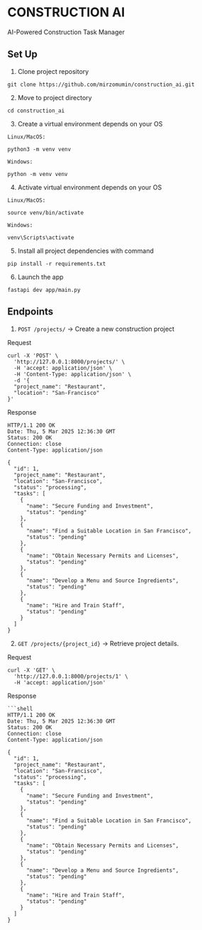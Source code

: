 # CONSTRUCTION AI

AI-Powered Construction Task Manager

## Set Up

1. Clone project repository

```shell
git clone https://github.com/mirzomumin/construction_ai.git
```

2. Move to project directory

```shell
cd construction_ai
```

3. Create a virtual environment depends on your OS

`Linux/MacOS:`
```shell
python3 -m venv venv
```

`Windows:`
```shell
python -m venv venv
```

4. Activate virtual environment depends on your OS

`Linux/MacOS:`
```shell
source venv/bin/activate
```

`Windows:`
```shell
venv\Scripts\activate
```

5. Install all project dependencies with command

```shell
pip install -r requirements.txt
```

6. Launch the app

```shell
fastapi dev app/main.py
```

## Endpoints

1. `POST /projects/` → Create a new construction project

Request
```shell
curl -X 'POST' \
  'http://127.0.0.1:8000/projects/' \
  -H 'accept: application/json' \
  -H 'Content-Type: application/json' \
  -d '{
  "project_name": "Restaurant",
  "location": "San-Francisco"
}'
```

Response
```shell
HTTP/1.1 200 OK
Date: Thu, 5 Mar 2025 12:36:30 GMT
Status: 200 OK
Connection: close
Content-Type: application/json

{
  "id": 1,
  "project_name": "Restaurant",
  "location": "San-Francisco",
  "status": "processing",
  "tasks": [
    {
      "name": "Secure Funding and Investment",
      "status": "pending"
    },
    {
      "name": "Find a Suitable Location in San Francisco",
      "status": "pending"
    },
    {
      "name": "Obtain Necessary Permits and Licenses",
      "status": "pending"
    },
    {
      "name": "Develop a Menu and Source Ingredients",
      "status": "pending"
    },
    {
      "name": "Hire and Train Staff",
      "status": "pending"
    }
  ]
}
```

2. `GET /projects/{project_id}` → Retrieve project details.

Request
```shell
curl -X 'GET' \
  'http://127.0.0.1:8000/projects/1' \
  -H 'accept: application/json'
```

Response
```shell
```shell
HTTP/1.1 200 OK
Date: Thu, 5 Mar 2025 12:36:30 GMT
Status: 200 OK
Connection: close
Content-Type: application/json

{
  "id": 1,
  "project_name": "Restaurant",
  "location": "San-Francisco",
  "status": "processing",
  "tasks": [
    {
      "name": "Secure Funding and Investment",
      "status": "pending"
    },
    {
      "name": "Find a Suitable Location in San Francisco",
      "status": "pending"
    },
    {
      "name": "Obtain Necessary Permits and Licenses",
      "status": "pending"
    },
    {
      "name": "Develop a Menu and Source Ingredients",
      "status": "pending"
    },
    {
      "name": "Hire and Train Staff",
      "status": "pending"
    }
  ]
}
```
```
